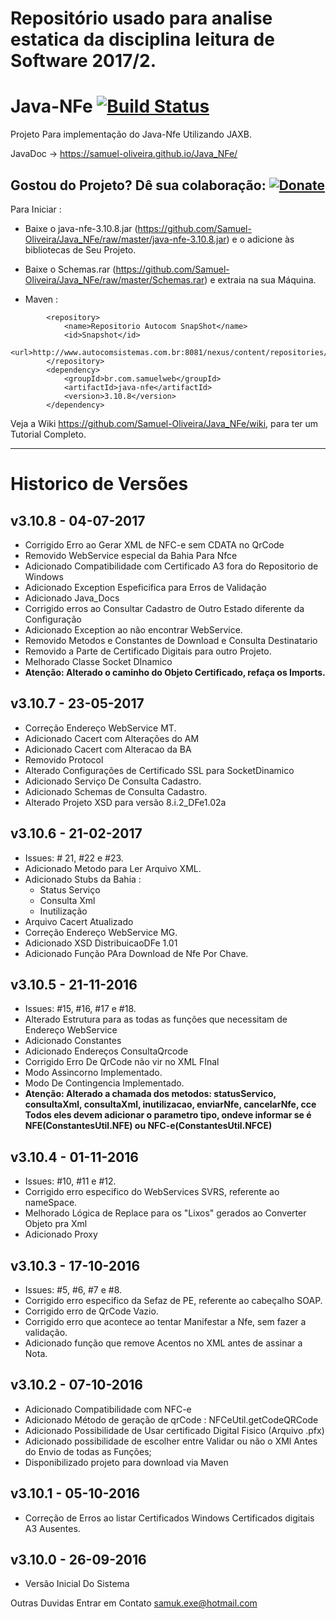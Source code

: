 # Repositório usado para analise estatica da disciplina leitura de Software 2017/2.

# Java-NFe [![Build Status](https://travis-ci.org/Samuel-Oliveira/Java_NFe.svg?branch=master)](https://travis-ci.org/Samuel-Oliveira/Java_NFe)
Projeto Para implementação do Java-Nfe Utilizando JAXB.

JavaDoc -> https://samuel-oliveira.github.io/Java_NFe/

## Gostou do Projeto? Dê sua colaboração: [![Donate](https://img.shields.io/badge/Donate-PayPal-green.svg)](https://www.paypal.com/cgi-bin/webscr?cmd=_s-xclick&hosted_button_id=TX9K693QQYA6W)

Para Iniciar : 
- Baixe o java-nfe-3.10.8.jar (https://github.com/Samuel-Oliveira/Java_NFe/raw/master/java-nfe-3.10.8.jar) e o adicione às bibliotecas de Seu Projeto.
- Baixe o Schemas.rar (https://github.com/Samuel-Oliveira/Java_NFe/raw/master/Schemas.rar) e extraia na sua Máquina.

- Maven :
```
	    <repository>
			<name>Repositorio Autocom SnapShot</name>
			<id>Snapshot</id>
			<url>http://www.autocomsistemas.com.br:8081/nexus/content/repositories/autocom/</url>
		</repository>
		<dependency>
			<groupId>br.com.samuelweb</groupId>
			<artifactId>java-nfe</artifactId>
			<version>3.10.8</version>
		</dependency>
```

Veja a Wiki https://github.com/Samuel-Oliveira/Java_NFe/wiki, para ter um Tutorial Completo.

________________________________________________________________________________________________

# Historico de Versões

## v3.10.8 - 04-07-2017
- Corrigido Erro ao Gerar XML de NFC-e sem CDATA no QrCode
- Removido WebService especial da Bahia Para Nfce
- Adicionado Compatibilidade com Certificado A3 fora do Repositorio de Windows
- Adicionado Exception Espeficifica para Erros de Validação
- Adicionado Java_Docs
- Corrigido erros ao Consultar Cadastro de Outro Estado diferente da Configuração
- Adicionado Exception ao não encontrar WebService.
- Removido Metodos e Constantes de Download e Consulta Destinatario 
- Removido a Parte de Certificado Digitais para outro Projeto.
- Melhorado Classe Socket DInamico
- **Atenção: Alterado o caminho do Objeto Certificado, refaça os Imports.** 

## v3.10.7 - 23-05-2017
- Correção Endereço WebService MT.
- Adicionado Cacert com Alterações do AM
- Adicionado Cacert com Alteracao da BA
- Removido Protocol
- Alterado Configurações de Certificado SSL para SocketDinamico 
- Adicionado Serviço De Consulta Cadastro.
- Adicionado Schemas de Consulta Cadastro.
- Alterado Projeto XSD para versão 8.i.2_DFe1.02a

## v3.10.6 - 21-02-2017
- Issues: # 21, #22 e #23.
- Adicionado Metodo para Ler Arquivo XML.
- Adicionado Stubs da Bahia :
   - Status Serviço
   - Consulta Xml
   - Inutilização
- Arquivo Cacert Atualizado
- Correção Endereço WebService MG.
- Adicionado XSD DistribuicaoDFe 1.01
- Adicionado Função PAra Download de Nfe Por Chave.
   
## v3.10.5 - 21-11-2016
- Issues: #15, #16, #17 e #18.
- Alterado Estrutura para as todas as funções que necessitam de Endereço WebService
- Adicionado Constantes
- Adicionado Endereços ConsultaQrcode
- Corrigido Erro De QrCode não vir no XML FInal
- Modo Assincorno Implementado.
- Modo De Contingencia Implementado.
- **Atenção: Alterado a chamada dos metodos: statusServico, consultaXml, consultaXml, inutilizacao, enviarNfe, cancelarNfe, cce
  Todos eles devem adicionar o parametro tipo, ondeve informar se é NFE(ConstantesUtil.NFE) ou NFC-e(ConstantesUtil.NFCE)** 
   
## v3.10.4 - 01-11-2016
- Issues: #10, #11 e #12.
- Corrigido erro especifico do WebServices SVRS, referente ao nameSpace.
- Melhorado Lógica de Replace para os "Lixos" gerados ao Converter Objeto pra Xml
- Adicionado Proxy

## v3.10.3 - 17-10-2016
- Issues: #5, #6, #7 e #8.
- Corrigido erro especifico da Sefaz de PE, referente ao cabeçalho SOAP.
- Corrigido erro de QrCode Vazio.
- Corrigido erro que acontece ao tentar Manifestar a Nfe, sem fazer a validação.
- Adicionado função que remove Acentos no XML antes de assinar a Nota.

## v3.10.2 - 07-10-2016
- Adicionado Compatibilidade com NFC-e 
- Adicionado Método de geração de qrCode : NFCeUtil.getCodeQRCode
- Adicionado Possibilidade de Usar certificado Digital Fisico (Arquivo .pfx)
- Adicionado possibilidade de escolher entre Validar ou não o XMl Antes do Envio de todas as Funções;
- Disponibilizado projeto para download via Maven

## v3.10.1 - 05-10-2016
- Correção de Erros ao listar Certificados Windows Certificados digitais A3 Ausentes.

## v3.10.0 - 26-09-2016
- Versão Inicial Do Sistema

Outras Duvidas Entrar em Contato samuk.exe@hotmail.com
